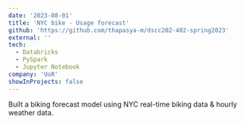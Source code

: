 ```yaml
---
date: '2023-08-01'
title: 'NYC bike - Usage forecast'
github: 'https://github.com/thapasya-m/dscc202-402-spring2023'
external: ''
tech:
  - Databricks
  - PySpark
  - Jupyter Notebook
company: 'UoR'
showInProjects: false
---
```


Built a biking forecast model using NYC real-time biking data & hourly weather data.
